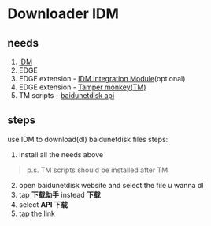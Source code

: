 # Downloader IDM  

## needs  
1. [IDM](https://www.internetdownloadmanager.com/download.html)  
1. EDGE  
1. EDGE extension - [IDM Integration Module](edge://extensions/?id=llbjbkhnmlidjebalopleeepgdfgcpec)(optional)  
1. EDGE extension - [Tamper monkey(TM)](https://microsoftedge.microsoft.com/addons/detail/tampermonkey/iikmkjmpaadaobahmlepeloendndfphd)  
1. TM scripts - [baidunetdisk api](https://www.youxiaohou.com/panlinker.user.js)  
## steps  
use IDM to download(dl) baidunetdisk files steps:  
1. install all the needs above
> p.s. TM scripts should be installed after TM
2. open baidunetdisk website and select the file u wanna dl  
3. tap **下载助手** instead **下载**
4. select **API 下载**
5. tap the link  
